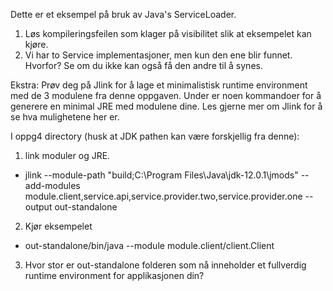 Dette er et eksempel på bruk av Java's ServiceLoader.
1. Løs kompileringsfeilen som klager på visibilitet slik at eksempelet kan kjøre.
2. Vi har to Service implementasjoner, men kun den ene blir funnet. Hvorfor? Se om du ikke kan også få den andre til å synes.

Ekstra:
Prøv deg på Jlink for å lage et minimalistisk runtime environment med de 3 modulene fra denne oppgaven. Under er noen kommandoer for å generere en minimal JRE med modulene dine. Les gjerne mer om Jlink for å se hva mulighetene her er.

I oppg4 directory (husk at JDK pathen kan være forskjellig fra denne):

1. link moduler og JRE.
 - jlink --module-path "build;C:\Program Files\Java\jdk-12.0.1\jmods" --add-modules   module.client,service.api,service.provider.two,service.provider.one --output out-standalone

2. Kjør eksempelet
 - out-standalone/bin/java --module module.client/client.Client

3. Hvor stor er out-standalone folderen som nå inneholder et fullverdig runtime environment for applikasjonen din?
